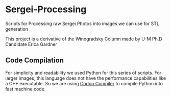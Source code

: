 # Sergei-Processing
Scripts for Processing raw Sergei Photos into images we can use for STL generation

This project is a derivative of the Winogradsky Column made by U-M Ph.D Candidate Erica Gardner

## Code Compilation
For simplicity and readability we used Python for this series of scripts. For larger images, this language does not have the performance capabilities like a C++ executable. So we are using [Codon Compiler](https://github.com/exaloop/codon) to compile Python into fast machine code. 